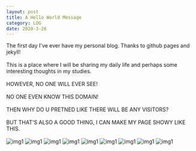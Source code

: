 ```yaml
---
layout: post
title: A Hello World Message
category: LOG
date: 2020-3-26
---
```



The first day I've ever have my personal blog. Thanks to github pages and jekyll!<br/><br/>
This is a place where I will be sharing my daily life and perhaps some interesting thoughts in my studies.<br/><br/>
HOWEVER, NO ONE WILL EVER SEE!<br/><br/>
NO ONE EVEN KNOW THIS DOMAIN!<br/><br/>
THEN WHY DO U PRETNED LIKE THERE WILL BE ANY VISITORS?<br/><br/>
BUT THAT'S ALSO A GOOD THING, I CAN MAKE MY PAGE SHOWY LIKE THIS.<br/><br/>
![img1]({{site.url}}{{site.baseurl}}{{site.assets_path}}/img/dog1.png)
![img1]({{site.url}}{{site.baseurl}}{{site.assets_path}}/img/dog1.png)
![img1]({{site.url}}{{site.baseurl}}{{site.assets_path}}/img/dog1.png)
![img1]({{site.url}}{{site.baseurl}}{{site.assets_path}}/img/dog1.png)
![img1]({{site.url}}{{site.baseurl}}{{site.assets_path}}/img/dog1.png)
![img1]({{site.url}}{{site.baseurl}}{{site.assets_path}}/img/dog1.png)
![img1]({{site.url}}{{site.baseurl}}{{site.assets_path}}/img/dog1.png)
![img1]({{site.url}}{{site.baseurl}}{{site.assets_path}}/img/dog1.png)
![img1]({{site.url}}{{site.baseurl}}{{site.assets_path}}/img/dog1.png)